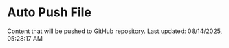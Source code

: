 # Auto Push File

Content that will be pushed to GitHub repository.
Last updated: 08/14/2025, 05:28:17 AM